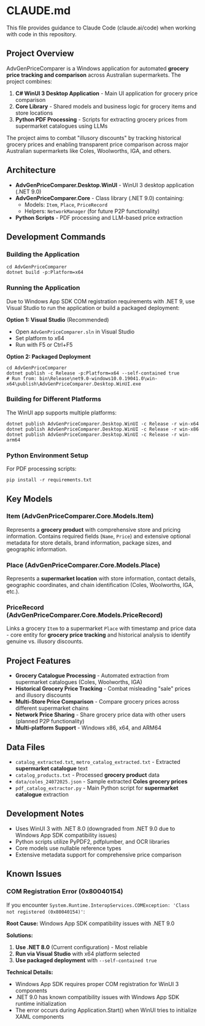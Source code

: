 # CLAUDE.md

This file provides guidance to Claude Code (claude.ai/code) when working with code in this repository.

## Project Overview

AdvGenPriceComparer is a Windows application for automated **grocery price tracking and comparison** across Australian supermarkets. The project combines:

1. **C# WinUI 3 Desktop Application** - Main UI application for grocery price comparison
2. **Core Library** - Shared models and business logic for grocery items and store locations
3. **Python PDF Processing** - Scripts for extracting grocery prices from supermarket catalogues using LLMs

The project aims to combat "illusory discounts" by tracking historical grocery prices and enabling transparent price comparison across major Australian supermarkets like Coles, Woolworths, IGA, and others.

## Architecture

- **AdvGenPriceComparer.Desktop.WinUI** - WinUI 3 desktop application (.NET 9.0)
- **AdvGenPriceComparer.Core** - Class library (.NET 9.0) containing:
  - Models: `Item`, `Place`, `PriceRecord`
  - Helpers: `NetworkManager` (for future P2P functionality)
- **Python Scripts** - PDF processing and LLM-based price extraction

## Development Commands

### Building the Application
```
cd AdvGenPriceComparer
dotnet build -p:Platform=x64
```

### Running the Application
Due to Windows App SDK COM registration requirements with .NET 9, use Visual Studio to run the application or build a packaged deployment:

**Option 1: Visual Studio** (Recommended)
- Open `AdvGenPriceComparer.sln` in Visual Studio
- Set platform to x64
- Run with F5 or Ctrl+F5

**Option 2: Packaged Deployment**
```
cd AdvGenPriceComparer
dotnet publish -c Release -p:Platform=x64 --self-contained true
# Run from: bin\Release\net9.0-windows10.0.19041.0\win-x64\publish\AdvGenPriceComparer.Desktop.WinUI.exe
```

### Building for Different Platforms
The WinUI app supports multiple platforms:
```
dotnet publish AdvGenPriceComparer.Desktop.WinUI -c Release -r win-x64
dotnet publish AdvGenPriceComparer.Desktop.WinUI -c Release -r win-x86
dotnet publish AdvGenPriceComparer.Desktop.WinUI -c Release -r win-arm64
```

### Python Environment Setup
For PDF processing scripts:
```
pip install -r requirements.txt
```

## Key Models

### Item (AdvGenPriceComparer.Core.Models.Item)
Represents a **grocery product** with comprehensive store and pricing information. Contains required fields (`Name`, `Price`) and extensive optional metadata for store details, brand information, package sizes, and geographic information.

### Place (AdvGenPriceComparer.Core.Models.Place)
Represents a **supermarket location** with store information, contact details, geographic coordinates, and chain identification (Coles, Woolworths, IGA, etc.).

### PriceRecord (AdvGenPriceComparer.Core.Models.PriceRecord)
Links a grocery `Item` to a supermarket `Place` with timestamp and price data - core entity for **grocery price tracking** and historical analysis to identify genuine vs. illusory discounts.

## Project Features

- **Grocery Catalogue Processing** - Automated extraction from supermarket catalogues (Coles, Woolworths, IGA)
- **Historical Grocery Price Tracking** - Combat misleading "sale" prices and illusory discounts
- **Multi-Store Price Comparison** - Compare grocery prices across different supermarket chains
- **Network Price Sharing** - Share grocery price data with other users (planned P2P functionality)
- **Multi-platform Support** - Windows x86, x64, and ARM64

## Data Files

- `catalog_extracted.txt`, `metro_catalog_extracted.txt` - Extracted **supermarket catalogue** text
- `catalog_products.txt` - Processed **grocery product** data
- `data/coles_24072025.json` - Sample extracted **Coles grocery prices**
- `pdf_catalog_extractor.py` - Main Python script for **supermarket catalogue** extraction

## Development Notes

- Uses WinUI 3 with .NET 8.0 (downgraded from .NET 9.0 due to Windows App SDK compatibility issues)
- Python scripts utilize PyPDF2, pdfplumber, and OCR libraries
- Core models use nullable reference types
- Extensive metadata support for comprehensive price comparison

## Known Issues

### COM Registration Error (0x80040154)
If you encounter `System.Runtime.InteropServices.COMException: 'Class not registered (0x80040154)'`:

**Root Cause:** Windows App SDK compatibility issues with .NET 9.0

**Solutions:**
1. **Use .NET 8.0** (Current configuration) - Most reliable
2. **Run via Visual Studio** with x64 platform selected
3. **Use packaged deployment** with `--self-contained true`

**Technical Details:**
- Windows App SDK requires proper COM registration for WinUI 3 components
- .NET 9.0 has known compatibility issues with Windows App SDK runtime initialization
- The error occurs during Application.Start() when WinUI tries to initialize XAML components